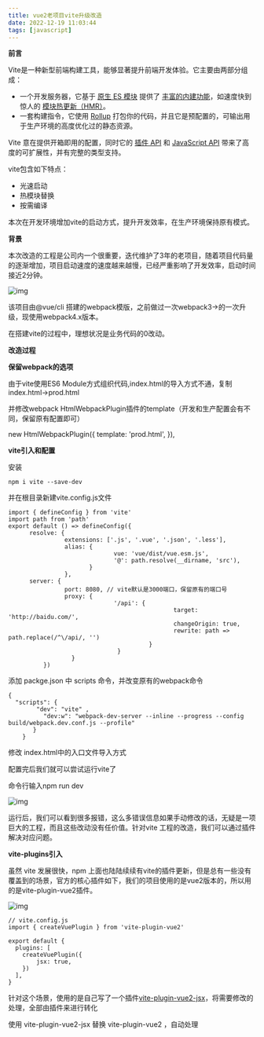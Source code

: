 ```yaml
---
title: vue2老项目vite升级改造
date: 2022-12-19 11:03:44
tags: [javascript]
---
```




**前言**

Vite是一种新型前端构建工具，能够显著提升前端开发体验。它主要由两部分组成：

- 一个开发服务器，它基于 [原生 ES 模块](https://developer.mozilla.org/en-US/docs/Web/JavaScript/Guide/Modules) 提供了 [丰富的内建功能](https://vitejs.cn/guide/features.html)，如速度快到惊人的 [模块热更新（HMR）](https://vitejs.cn/guide/features.html#hot-module-replacement)。
- 一套构建指令，它使用 [Rollup](https://rollupjs.org/) 打包你的代码，并且它是预配置的，可输出用于生产环境的高度优化过的静态资源。

Vite 意在提供开箱即用的配置，同时它的 [插件 API](https://vitejs.cn/guide/api-plugin.html) 和 [JavaScript API](https://vitejs.cn/guide/api-javascript.html) 带来了高度的可扩展性，并有完整的类型支持。

vite包含如下特点：

- 光速启动
- 热模块替换
- 按需编译

本次在开发环境增加vite的启动方式，提升开发效率，在生产环境保持原有模式。

<!--more-->

**背景**

本次改造的工程是公司内一个很重要，迭代维护了3年的老项目，随着项目代码量的逐渐增加，项目启动速度的速度越来越慢，已经严重影响了开发效率，启动时间接近2分钟。



![img](https://cdn.leheavengame.com/jue/images/ab8d7aa0-8294-11ed-8661-396367bbd919.jpg)





该项目由@vue/cli 搭建的webpack模版，之前做过一次webpack3->的一次升级，现使用webpack4.x版本。

在搭建vite的过程中，理想状况是业务代码的0改动。

**改造过程**

**保留webpack的选项**

由于vite使用ES6 Module方式组织代码,index.html的导入方式不通，复制index.html->prod.html

并修改webpack HtmlWebpackPlugin插件的template（开发和生产配置会有不同，保留原有配置即可）

new HtmlWebpackPlugin({      template: 'prod.html', }),

**vite引入和配置**

安装
```
npm i vite --save-dev
```
并在根目录新建vite.config.js文件
```
import { defineConfig } from 'vite' 
import path from 'path' 
export default () => defineConfig({
      resolve: {
                extensions: ['.js', '.vue', '.json', '.less'],       
                alias: {
                              vue: 'vue/dist/vue.esm.js',            
                              '@': path.resolve(__dirname, 'src'),        
                       }
                },    
      server: {
                port: 8080, // vite默认是3000端口，保留原有的端口号
                proxy: {
                              '/api': { 
                                               target: 'http://baidu.com/',                
                                               changeOrigin: true,                
                                               rewrite: path => path.replace(/^\/api/, '')           
                                        } 
                               }    
                  } 
          })
```

添加 packge.json 中 scripts 命令，并改变原有的webpack命令
```
{  
  "scripts": { 
        "dev": "vite" , 
          "dev:w": "webpack-dev-server --inline --progress --config build/webpack.dev.conf.js --profile"
       } 
    }
```

修改 index.html中的入口文件导入方式

<script type="module" src="/src/main.js"></script>

配置完后我们就可以尝试运行vite了

命令行输入npm run dev




![img](https://cdn.leheavengame.com/jue/images/00fb4a80-8295-11ed-8661-396367bbd919.jpg)



运行后，我们可以看到很多报错，这么多错误信息如果手动修改的话，无疑是一项巨大的工程，而且这些改动没有任价值。针对vite 工程的改造，我们可以通过插件解决对应问题。

**vite-plugins引入**

虽然 vite 发展很快，npm 上面也陆陆续续有vite的插件更新，但是总有一些没有覆盖到的场景，官方的核心插件如下，我们的项目使用的是vue2版本的，所以用的是vite-plugin-vue2插件。





![img](https://cdn.leheavengame.com/jue/images/0e3d4db0-8295-11ed-8661-396367bbd919.jpg)


```
// vite.config.js
import { createVuePlugin } from 'vite-plugin-vue2'

export default {
  plugins: [
    createVuePlugin({
        jsx: true,
    })
  ],
}
```

针对这个场景，使用的是自己写了一个插件[vite-plugin-vue2-jsx](https://github.com/hujinbin/vite-plugin-vue2-jsx)，将需要修改的处理，全部由插件来进行转化

使用 vite-plugin-vue2-jsx 替换 vite-plugin-vue2 ，自动处理 <script> 代码块和js文件的 jsx 语法

```
// vite.config.js
import { createVuePlugin } from 'vite-plugin-vue2-jsx'

export default {
  plugins: [
    createVuePlugin({
        jsx: true,
    })
  ],
}
```

require报错问题 

这个问题vite是使用ESModule编译的，不支持CommonJs的原因，所以我们就需要将CommonJs 转换为ESModule。

项目中存在两种情况：

1. 图片require引用

```
<img class="logo" :src="require('./images/logo.png')"/>
```

 在npm上找了半天也没找到我需要的插件，针对这个场景，索性自己写了一个插件[vite-plugin-image-require](https://github.com/hujinbin/vite-plugin-image-require)

```
// vite.config.js
import { imageRequirePlugin } from 'vite-plugin-image-require'

export default {
  plugins: [
    imageRequirePlugin()
  ],
}
```

 2. 枚举的引用

通过引入 vite-plugin-require-transform 插件来处理

```
npm i vite-plugin-require-transform --save-dev
```

配置

```
import requireTransform from 'vite-plugin-require-transform';

export default defineConfig({
  plugins: [
    requireTransform({fileRegex:/.js$|.vue$/}),
  ],
});
```

  


转换 @import ~ 别名  


```
resolve: {
    alias: {
      '~': path.join(__dirname, 'node_modules'),
    }
  },
```

  


webpack的 process.env 的环境变量在项目中的使用导致的页面报错，无法加载

```
define: {
    'process.env': process.env
},
```

  


### 完整配置

```
import { defineConfig } from 'vite'
import { imageRequirePlugin } from 'vite-plugin-image-require'
import { createVuePlugin } from 'vite-plugin-vue2-jsx'
import requireTransform from 'vite-plugin-require-transform';
import path from 'path'

export default () => defineConfig({
    define: {
        'process.env': process.env
    },
    plugins: [
        createVuePlugin({
            jsx: true,
        }),
        requireTransform({
            fileRegex:/.js$|.vue$/
        }),
        imageRequirePlugin(),
    ],
    resolve: {
        extensions: ['.js', '.vue', '.json', '.less'],
        alias: {
            vue: 'vue/dist/vue.esm.js',
            '@': path.resolve(__dirname, 'src'),
            '~': path.join(__dirname, 'node_modules'),
        }
    },
    server: {
        port: 8080, // vite默认是3000端口，保留原有的端口号
        proxy: {
            '/api': {
                target: 'http://baidu.com/',
                changeOrigin: true,
                rewrite: path => path.replace(/^/api/, '')
            }
        }
    }
})
```

### 结束

```
# 使用vite启动服务
npm run dev

# 使用webpack启动服务
npm run dev:w
```